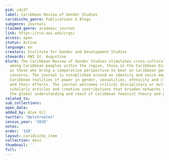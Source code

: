 ```yaml
---
pid: cds37
label: Caribbean Review of Gender Studies
caridischo_genre: Publications & Blogs
subgenre: Journals
claimed_genre: academic journal
link: https://sta.uwi.edu/crgs/
access: open
status: Active
language: en
creators: Institute for Gender and Development Studies
stewards: UWI St. Augustine
blurb: The Caribbean Review of Gender Studies stimulates cross-cultural exchanges
  among Caribbean peoples within the region, those in the Caribbean Diaspora, as well
  as those who bring a comparative perspective to bear on Caribbean gender and feminist
  concerns. The journal is established around an identity and voice emanating from
  Caribbean realities of power in gender, sexualities, ethnicity and class relations,
  and their effects. The journal welcomes critical disciplinary or multi-disciplinary
  scholarly articles and creative contributions that broaden networks and enhance
  the global understanding and reach of Caribbean feminist theory and praxis.
related_to:
sub_collections:
open_data:
added_by: Alex Gil
twitter: "@elotroalex"
census_year: '2020'
notes:
order: '159'
layout: caridischo_item
collection: main
thumbnail: ''
full: ''
---
```

